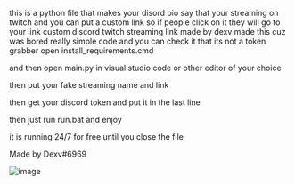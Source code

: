 this is a python file that makes your disord bio say that your streaming on twitch and you can put a custom link so if people click on it they will go to your link
custom discord twitch streaming link made by dexv
made this cuz was bored really simple code and you can check it that its not a token grabber
open install_requirements.cmd

and then open main.py in visual studio code or other editor of your choice

then put your fake streaming name and link 

then get your discord token and put it in the last line 

then just run run.bat and enjoy

it is running 24/7 for free until you close the file


Made by Dexv#6969

![image](https://user-images.githubusercontent.com/89728480/183110000-17d80012-0541-4877-90fa-2b00fd056b01.png)
